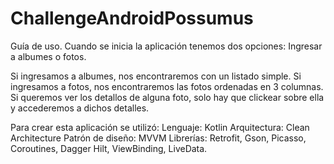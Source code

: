 # ChallengeAndroidPossumus
Guía de uso.
Cuando se inicia la aplicación tenemos dos opciones: Ingresar a albumes o fotos. 

Si ingresamos a albumes, nos encontraremos con un listado simple. 
Si ingresamos a fotos, nos encontraremos las fotos ordenadas en 3 columnas. Si queremos ver los detallos de alguna foto, solo hay que clickear sobre ella y accederemos a dichos detalles. 

Para crear esta aplicación se utilizó: 
Lenguaje: Kotlin
Arquitectura: Clean Architecture
Patrón de diseño: MVVM
Librerías: Retrofit, Gson, Picasso, Coroutines, Dagger Hilt, ViewBinding, LiveData. 
